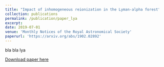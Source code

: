 ```yaml
---
title: "Impact of inhomogeneous reionization in the Lyman-alpha forest"
collection: publications
permalink: /publication/paper_lya
excerpt: 
date: 2019-07-01
venue: 'Monthly Notices of the Royal Astronomical Society'
paperurl: 'https://arxiv.org/abs/1902.02892'
---
```

bla bla lya

[Download paper here](https://arxiv.org/abs/1902.02892)

